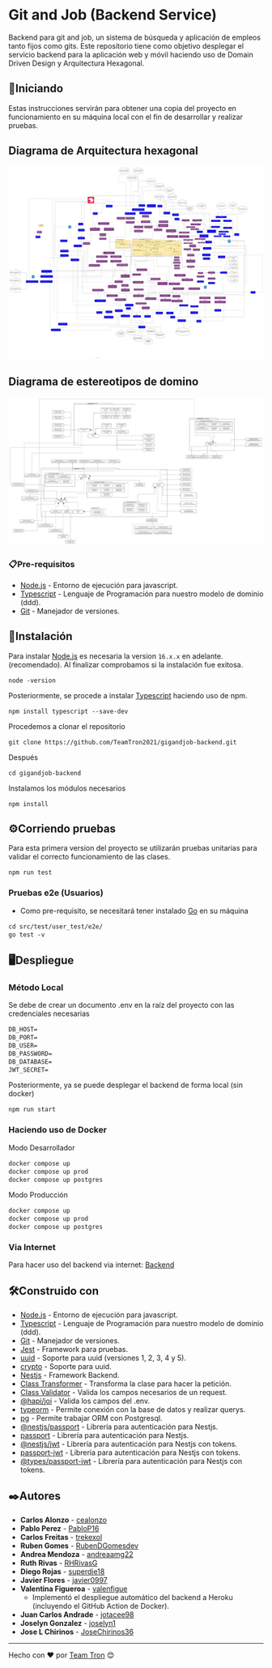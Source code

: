 # Git and Job (Backend Service)

Backend para git and job, un sistema de búsqueda y aplicación de empleos tanto fijos como gits. Este repositorio tiene como objetivo desplegar el servicio backend para la aplicación web y móvil haciendo uso de Domain Driven Design y Arquitectura Hexagonal.

## 🚀Iniciando

Estas instrucciones servirán para obtener una copia del proyecto en funcionamiento en su máquina local con el fin de desarrollar y realizar pruebas.

## Diagrama de Arquitectura hexagonal

<img src="./extra/Hexagonal.png"/>

## Diagrama de estereotipos de domino

<img src="./extra/Dominio.png"/>

### 📋Pre-requisitos

- [Node.js](https://nodejs.org/es/) - Entorno de ejecución para javascript.
- [Typescript](https://www.typescriptlang.org) - Lenguaje de Programación para nuestro modelo de dominio (ddd).
- [Git](https://git-scm.com) - Manejador de versiones.

## 🔧Instalación

Para instalar [Node.js](https://nodejs.org/es/) es necesaria la version `16.x.x` en adelante. (recomendado). Al finalizar comprobamos si la instalación fue exitosa.

```
node -version
```

Posteriormente, se procede a instalar [Typescript](https://www.typescriptlang.org) haciendo uso de npm.

```
npm install typescript --save-dev
```

Procedemos a clonar el repositorio

```
git clone https://github.com/TeamTron2021/gigandjob-backend.git
```

Después

```
cd gigandjob-backend
```

Instalamos los módulos necesarios

```
npm install
```

## ⚙️Corriendo pruebas

Para esta primera version del proyecto se utilizarán pruebas unitarias para validar el correcto funcionamiento de las clases.

```
npm run test
```

### Pruebas e2e (Usuarios)

- Como pre-requisito, se necesitará tener instalado [Go](https://go.dev/) en su máquina

```
cd src/test/user_test/e2e/
go test -v
```

## 🖥️Despliegue

### Método Local

Se debe de crear un documento .env en la raíz del proyecto con las credenciales necesarias

```
DB_HOST=
DB_PORT=
DB_USER=
DB_PASSWORD=
DB_DATABASE=
JWT_SECRET=
```

Posteriormente, ya se puede desplegar el backend de forma local (sin docker)

```
npm run start
```

### Haciendo uso de Docker

Modo Desarrollador

```
docker compose up
docker compose up prod
docker compose up postgres
```

Modo Producción

```
docker compose up
docker compose up prod
docker compose up postgres
```

### Via Internet

Para hacer uso del backend via internet: [Backend](https://gigandjob-backend.herokuapp.com/)

## 🛠️Construido con

- [Node.js](https://nodejs.org/es/) - Entorno de ejecución para javascript.
- [Typescript](https://www.typescriptlang.org) - Lenguaje de Programación para nuestro modelo de dominio (ddd).
- [Git](https://git-scm.com) - Manejador de versiones.
- [Jest](https://jestjs.io) - Framework para pruebas.
- [uuid](https://www.npmjs.com/package/uuid) - Soporte para uuid (versiones 1, 2, 3, 4 y 5).
- [crypto](https://nodejs.org/api/crypto.html) - Soporte para uuid.
- [Nestjs](https://nestjs.com) - Framework Backend.
- [Class Transformer](https://www.npmjs.com/package/class-transformer) - Transforma la clase para hacer la petición.
- [Class Validator](https://www.npmjs.com/package/class-validator) - Valida los campos necesarios de un request.
- [@hapi/joi](https://www.npmjs.com/package/@hapi/joi) - Valida los campos del .env.
- [typeorm](https://www.npmjs.com/package/typeorm) - Permite conexión con la base de datos y realizar querys.
- [pg](https://www.npmjs.com/package/pg) - Permite trabajar ORM con Postgresql.
- [@nestjs/passport](https://www.npmjs.com/package/@nestjs/passport) - Librería para autenticación para Nestjs.
- [passport](https://www.npmjs.com/package/passport) - Librería para autenticación para Nestjs.
- [@nestjs/jwt](https://www.npmjs.com/package/@nestjs/jwt) - Librería para autenticación para Nestjs con tokens.
- [passport-jwt](https://www.npmjs.com/package/passport-jwt) - Librería para autenticación para Nestjs con tokens.
- [@types/passport-jwt](https://www.npmjs.com/package/@types/passport-jwt) - Librería para autenticación para Nestjs con tokens.

## ✒️Autores

- **Carlos Alonzo** - [cealonzo](https://github.com/cealonzo)
- **Pablo Perez** - [PabloP16](https://github.com/PabloP16)
- **Carlos Freitas** - [trekexol](https://github.com/trekexol)
- **Ruben Gomes** - [RubenDGomesdev](https://github.com/RubenDGomesdev)
- **Andrea Mendoza** - [andreaamg22](https://github.com/andreaamg22)
- **Ruth Rivas** - [RHRivasG](https://github.com/RHRivasG)
- **Diego Rojas** - [superdie18](https://github.com/superdie18)
- **Javier Flores** - [javier0997](https://github.com/javier0997)
- **Valentina Figueroa** - [valenfigue](https://github.com/valenfigue)
  - Implementó el despliegue automático del backend a Heroku (incluyendo el GitHub Action de Docker).
- **Juan Carlos Andrade** - [jotacee98](https://github.com/jotacee98)
- **Joselyn Gonzalez** - [joselyn1](https://github.com/joselyn1)
- **Jose L Chirinos** - [JoseChirinos36](https://github.com/JoseChirinos36)

---

Hecho con ❤️ por [Team Tron](https://github.com/TeamTron2021) 😊
